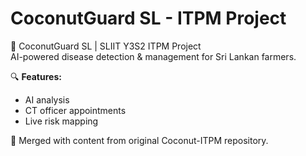 # CoconutGuard SL - ITPM Project

🌴 CoconutGuard SL | SLIIT Y3S2 ITPM Project  
AI-powered disease detection & management for Sri Lankan farmers.

🔍 **Features:**
- AI analysis
- CT officer appointments
- Live risk mapping

🔗 Merged with content from original Coconut-ITPM repository.
